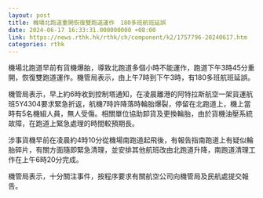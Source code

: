 ```yaml
---
layout: post
title: 機場北跑道重開恢復雙跑道運作　180多班航班延誤
date: 2024-06-17 16:33:31.000000000 +08:00
link: https://news.rthk.hk/rthk/ch/component/k2/1757796-20240617.htm
categories: rthk
---
```


機場北跑道早前有貨機爆胎，導致北跑道多個小時不能運作，跑道下午3時45分重開，恢復雙跑道運作。機管局表示，由上午7時到下午3時，有180多班航班延誤。

機管局表示，早上約6時收到控制塔通知，在凌晨離港的阿特拉斯航空一架貨運航班5Y4304要求緊急折返，航機7時許降落時輪胎爆裂，停留在北跑道上，機上當時有5名機組人員，無人受傷。相關單位協助卸貨及更換輪胎，由於貨機油壓系統故障，在跑道上緊急處理的時間較預期長。

涉事貨機早前在凌晨約4時10分從機場南跑道起飛後，有報告指南跑道上有疑似輪胎碎片，有關方面隨即緊急清理，並安排其他航班改由北跑道升降，南跑道清理工作在上午6時20分完成。

機管局表示，十分關注事件，按程序要求有關航空公司向機管局及民航處提交報告。
